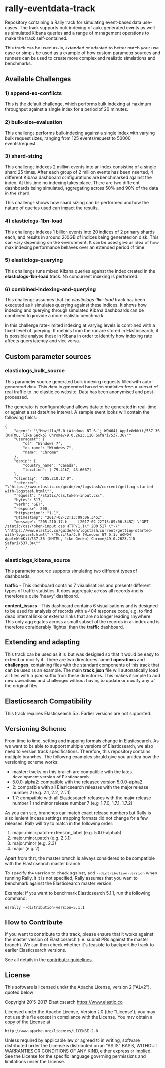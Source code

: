# rally-eventdata-track

Repository containing a Rally track for simulating event-based data use-cases. The track supports bulk indexing of auto-generated events as well as simulated Kibana queries and a range of management operations to make the track self-contained.

This track can be used as-is, extended or adapted to better match your use case or simply be used as a example of how custom parameter sources and runners can be used to create more complex and realistic simulations and benchmarks.

## Available Challenges

### 1) append-no-conflicts

This is the default challenge, which performs bulk indexing at maximum throughput against a single index for a period of 20 minutes.

### 2) bulk-size-evaluation

This challenge performs bulk-indexing against a single index with varying bulk request sizes, ranging from 125 events/request to 50000 events/request.

### 3) shard-sizing

This challenge indexes 2 million events into an index consisting of a single shard 25 times. After each group of 2 million events has been inserted, 4 different Kibana dashboard configurations are benchmarked against the index. At this time no indexing takes place. There are two different dashboards being simulated, aggregating across 50% and 90% of the data in the shard.

This challenge shows how shard sizing can be performed and how the nature of queries used can impact the results.

### 4) elasticlogs-1bn-load

This challenge indexes 1 billion events into 20 indices of 2 primary shards each, and results in around 200GB of indices being generated on disk. This can vary depending on the environment. It can be used give an idea of how max indexing performance behaves over an extended period of time.

### 5) elasticlogs-querying

This challenge runs mixed Kibana queries against the index created in the **elasticlogs-1bn-load** track. No concurrent indexing is performed.

### 6) combined-indexing-and-querying

This challenge assumes that the *elasticlogs-1bn-load* track has been executed as it simulates querying against these indices. It shows how indexing and querying through simulated Kibana dashboards can be combined to provide a more realistic benchmark.

In this challenge rate-limited indexing at varying levels is combined with a fixed level of querying. If metrics from the run are stored in Elasticsearch, it is possible analyse these in Kibana in order to identify how indexing rate affects query latency and vice versa.

## Custom parameter sources

### elasticlogs\_bulk\_source

This parameter source generated bulk indexing requests filled with auto-generated data. This data is generated based on statistics from a subset of real traffic to the elastic.co website. Data has been anonymised and post-processed.

The generator is configurable and allows data to be generated in real-time or against a set date/tine interval. A sample event looks will contain the following fields:

```
{
	"agent": "\"Mozilla/5.0 (Windows NT 6.1; WOW64) AppleWebKit/537.36 (KHTML, like Gecko) Chrome/49.0.2623.110 Safari/537.36\"",
	"useragent": {
		"os": "Windows 7",
		"os_name": "Windows 7",
		"name": "Chrome"
	},
	"geoip": {
		"country_name": "Canada",
		"location": [-79.4167, 43.6667]
	},
	"clientip": "205.210.17.0",
	"referrer": "\"https://www.elastic.co/guide/en/logstash/current/getting-started-with-logstash.html\"",
	"request": "/static/css/token-input.css",
	"bytes": 517,
	"verb": "GET",
	"response": 200,
	"httpversion": "1.1",
	"@timestamp": "2017-02-22T13:09:06.345Z",
	"message": "205.210.17.0 - - [2017-02-22T13:09:06.345Z] \"GET /static/css/token-input.css HTTP/1.1\" 200 517 \"-\" \"https://www.elastic.co/guide/en/logstash/current/getting-started-with-logstash.html\" \"Mozilla/5.0 (Windows NT 6.1; WOW64) AppleWebKit/537.36 (KHTML, like Gecko) Chrome/49.0.2623.110 Safari/537.36\""
}
```

### elasticlogs\_kibana\_source

This parameter source supports simulating two different types of dashboards.

**traffic** - This dashboard contains 7 visualisations and presents different types of traffic statistics. It does aggregate across all records and is therefore a quite 'heavy' dashboard.

**content\_issues** - This dashboard contains 6 visualisations and is designed to be used for analysis of records with a 404 response code, e.g. to find dead internal links or external links that are no longer leading anywhere. This only aggregates across a small subset of the records in an index and is therefore considerably 'lighter' than the **traffic** dashboard.

## Extending and adapting

This track can be used as it is, but was designed so that it would be easy to extend or modify it. There are two directories named **operations** and **challenges**, containing files with the standard components of this track that can be used as an example. The main **track.json** file will automatically load all files with a *.json* suffix from these directories. This makes it simple to add new operations and challenges without having to update or modify any of the original files.

## Elasticsearch Compatibility

This track requires Elasticsearch 5.x. Earlier versions are not supported.

## Versioning Scheme

From time to time, setting and mapping formats change in Elasticsearch. As we want to be able to support multiple versions of Elasticsearch, we also need to version track specifications. Therefore, this repository contains multiple branches. The following examples should give you an idea how the versioning scheme works:

- master: tracks on this branch are compatible with the latest development version of Elasticsearch
- 5.0.0-alpha2: compatible with the released version 5.0.0-alpha2.
- 2: compatible with all Elasticsearch releases with the major release number 2 (e.g. 2.1, 2.2, 2.2.1)
- 1.7: compatible with all Elasticsearch releases with the major release number 1 and minor release number 7 (e.g. 1.7.0, 1.7.1, 1.7.2)

As you can see, branches can match exact release numbers but Rally is also lenient in case settings mapping formats did not change for a few releases. Rally will try to match in the following order:

1. major.minor.patch-extension_label (e.g. 5.0.0-alpha5)
2. major.minor.patch (e.g. 2.3.1)
3. major.minor (e.g. 2.3)
4. major (e.g. 2)

Apart from that, the master branch is always considered to be compatible with the Elasticsearch master branch.

To specify the version to check against, add `--distribution-version` when running Rally. It it is not specified, Rally assumes that you want to benchmark against the Elasticsearch master version. 

Example: If you want to benchmark Elasticsearch 5.1.1, run the following command:

```
esrally --distribution-version=5.1.1
```

How to Contribute
-----------------

If you want to contribute to this track, please ensure that it works against the master version of Elasticsearch (i.e. submit PRs against the master branch). We can then check whether it's feasible to backport the track to earlier Elasticsearch versions.
 
See all details in the [contributor guidelines](https://github.com/elastic/rally/blob/master/CONTRIBUTING.md).

License
-------
 
This software is licensed under the Apache License, version 2 ("ALv2"), quoted below.

Copyright 2015-2017 Elasticsearch <https://www.elastic.co>

Licensed under the Apache License, Version 2.0 (the "License"); you may not
use this file except in compliance with the License. You may obtain a copy of
the License at

    http://www.apache.org/licenses/LICENSE-2.0

Unless required by applicable law or agreed to in writing, software
distributed under the License is distributed on an "AS IS" BASIS, WITHOUT
WARRANTIES OR CONDITIONS OF ANY KIND, either express or implied. See the
License for the specific language governing permissions and limitations under
the License.
